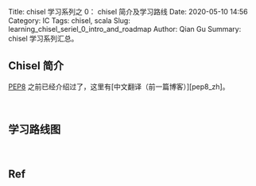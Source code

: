 Title: chisel 学习系列之 0： chisel 简介及学习路线
Date: 2020-05-10 14:56
Category: IC
Tags: chisel, scala
Slug: learning_chisel_seriel_0_intro_and_roadmap
Author: Qian Gu
Summary: chisel 学习系列汇总。

## Chisel 简介

[PEP8][PEP8] 之前已经介绍过了，这里有[中文翻译（前一篇博客）][pep8_zh]。

[PEP8]: https://www.python.org/dev/peps/pep-0008/

<br>

## 学习路线图


<br>

## Ref

